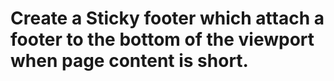 # Create a Sticky footer which attach a footer to the bottom of the viewport when page content is short.